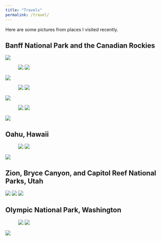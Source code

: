 ```yaml
---
title: "Travels"
permalink: /travel/
---
```


Here are some pictures from places I visited recently.

## Banff National Park and the Canadian Rockies

<img src="/images/travel/IMG_6380.jpg">

<figure class="half">
    <a href="/images/travel/IMG_4919.jpg"><img src="/images/travel/IMG_4919.jpg"></a>
    <a href="/images/travel/IMG_5049.jpg"><img src="/images/travel/IMG_5049.jpg"></a>
</figure>

<img src="/images/travel/IMG_5081.jpg">

<figure class="half">
    <a href="/images/travel/IMG_5246.jpg"><img src="/images/travel/IMG_5246.jpg"></a>
    <a href="/images/travel/IMG_5933.jpg"><img src="/images/travel/IMG_5933.jpg"></a>
</figure>

<img src="/images/travel/IMG_5287.jpg">

<figure class="half">
    <a href="/images/travel/IMG_7102.jpg"><img src="/images/travel/IMG_7102.jpg"></a>
    <a href="/images/travel/IMG_5708.jpg"><img src="/images/travel/IMG_5708.jpg"></a>
</figure>

<img src="/images/travel/IMG_7003.jpg">

## Oahu, Hawaii

<figure class="half">
    <a href="/images/travel/0314190830a.jpg"><img src="/images/travel/0314190830a.jpg"></a>
    <a href="/images/travel/IMG_3980.jpg"><img src="/images/travel/IMG_3980.jpg"></a>
</figure>

<img src="/images/travel/IMG_2863.jpg">

## Zion, Bryce Canyon, and Capitol Reef National Parks, Utah

<img src="/images/travel/IMG_1310.jpg">

<img src="/images/travel/IMG_1244.jpg">

<img src="/images/travel/IMG_3716.jpg">

## Olympic National Park, Washington

<figure class="half">
    <a href="/images/travel/IMG_0675.jpg"><img src="/images/travel/IMG_0675.jpg"></a>
    <a href="/images/travel/IMG_0713.jpg"><img src="/images/travel/IMG_0713.jpg"></a>
</figure>

<img src="/images/travel/IMG_0662.jpg">

